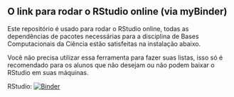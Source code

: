 ## O link para rodar o RStudio online (via myBinder)

Este repositório é usado para rodar o RStudio online, todas as dependências de pacotes necessárias para a disciplina de Bases Computacionais da Ciência estão satisfeitas na instalação abaixo. 

Você não precisa utilizar essa ferramenta para fazer suas listas, isso só é recomendado para os alunos que não desejam ou não podem baixar o RStudio em suas máquinas.

RStudio: [![Binder](http://mybinder.org/badge_logo.svg)](https://mybinder.org/v2/gh/llsaull/RStudio-Online/master?urlpath=rstudio)
